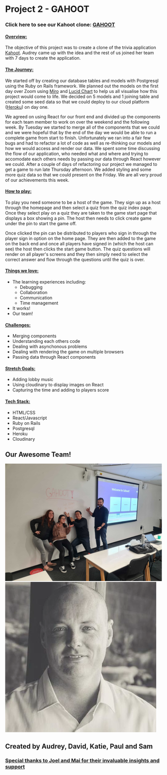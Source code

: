 # Project 2 - GAHOOT

### Click here to see our Kahoot clone: [GAHOOT](https://gahoot-client.herokuapp.com/host-sign-in)

#### <u>Overview:</u>

The objective of this project was to create a clone of the trivia application [Kahoot](https://kahoot.com/). Audrey came up with the idea and the rest of us joined her team with 7 days to create the application.

#### <u>The Journey:</u>

We started off by creating our database tables and models with Postgresql using the Ruby on Rails framework.  We planned out the models on the first day over Zoom using [Miro](https://miro.com/app/dashboard/) and [Lucid Chart](https://lucid.app/documents#/dashboard) to help us all visualise how this project would come to life. We decided on 5 models and 1 joining table and created some seed data so that we could deploy to our cloud platform ([Heroku](https://dashboard.heroku.com/login)) on day one.

We agreed on using React for our front end and divided up the components for each team member to work on over the weekend and the following week. By Tuesday we started to merge all of the components that we could and we were hopeful that by the end of the day we would be able to run a complete game from start to finish. Unfortunately we ran into a fair few bugs and had to refactor a lot of code as well as re-thinking our models and how we would access and render our data. We spent some time discussing the flow of our application, who needed what and where and trying to accomodate each others needs by passing our data through React however we could. After a couple of days of refactoring our project we managed to get a game to run late Thursday afternoon. We added styling and some more quiz data so that we could present on the Friday. We are all very proud of our achievements this week.

#### <u>How to play:</u>

 To play you need someone to be a host of the game. They sign up as a host through the homepage and then select a quiz from the quiz index page. Once they select play on a quiz they are taken to the game start page that displays a box showing a pin. The host then needs to click create game under the pin to start the game off.

 Once clicked the pin can be distributed to players who sign in through the player sign in option on the home page. They are then added to the game on the back end and once all players have signed in (which the host can see) the host then clicks the start game button. The quiz questions will render on all player's screens and they then simply need to select the correct answer and flow through the questions until the quiz is over.

#### <u>Things we love:</u>
* The learning experiences including:
  * Debugging
  * Collaboration
  * Communication
  * Time management
* It works!
* Our team!

#### <u>Challenges:</u>
* Merging components
* Understanding each others code
* Dealing with asynchonous problems
* Dealing with rendering the game on multiple browsers
* Passing data through React components

#### <u> Stretch Goals:</u>
* Adding lobby music
* Using cloudinary to display images on React
* Capturing the time and adding to players score

#### <u>Tech Stack:</u>
* HTML/CSS
* React/Javascript
* Ruby on Rails
* Postgresql
* Heroku
* Cloudinary

## Our Awesome Team!

![Team](https://github.com/audreypatricia/GAHOOT-client/blob/main/src/images/team.jpg)\
![Paul](https://github.com/audreypatricia/GAHOOT-client/blob/main/src/images/Paul.png)


## Created by Audrey, David, Katie, Paul and Sam
### <u> Special thanks to Joel and Mai for their invaluable insights and support </u>
